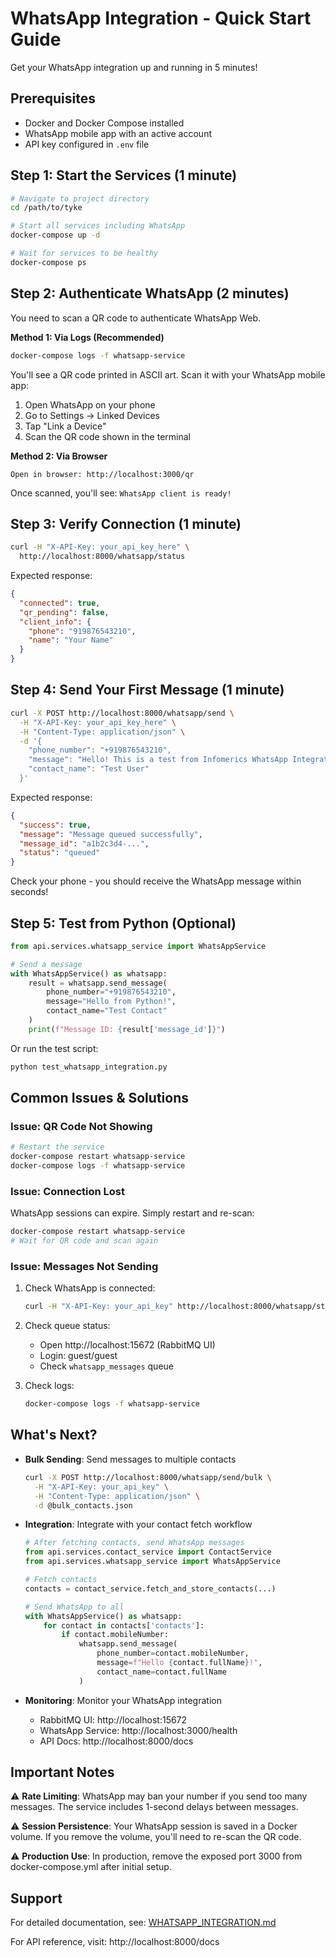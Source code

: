 # WhatsApp Integration - Quick Start Guide

Get your WhatsApp integration up and running in 5 minutes!

## Prerequisites

- Docker and Docker Compose installed
- WhatsApp mobile app with an active account
- API key configured in `.env` file

## Step 1: Start the Services (1 minute)

```bash
# Navigate to project directory
cd /path/to/tyke

# Start all services including WhatsApp
docker-compose up -d

# Wait for services to be healthy
docker-compose ps
```

## Step 2: Authenticate WhatsApp (2 minutes)

You need to scan a QR code to authenticate WhatsApp Web.

**Method 1: Via Logs (Recommended)**
```bash
docker-compose logs -f whatsapp-service
```

You'll see a QR code printed in ASCII art. Scan it with your WhatsApp mobile app:
1. Open WhatsApp on your phone
2. Go to Settings → Linked Devices
3. Tap "Link a Device"
4. Scan the QR code shown in the terminal

**Method 2: Via Browser**
```
Open in browser: http://localhost:3000/qr
```

Once scanned, you'll see: `WhatsApp client is ready!`

## Step 3: Verify Connection (1 minute)

```bash
curl -H "X-API-Key: your_api_key_here" \
  http://localhost:8000/whatsapp/status
```

Expected response:
```json
{
  "connected": true,
  "qr_pending": false,
  "client_info": {
    "phone": "919876543210",
    "name": "Your Name"
  }
}
```

## Step 4: Send Your First Message (1 minute)

```bash
curl -X POST http://localhost:8000/whatsapp/send \
  -H "X-API-Key: your_api_key_here" \
  -H "Content-Type: application/json" \
  -d '{
    "phone_number": "+919876543210",
    "message": "Hello! This is a test from Infomerics WhatsApp Integration!",
    "contact_name": "Test User"
  }'
```

Expected response:
```json
{
  "success": true,
  "message": "Message queued successfully",
  "message_id": "a1b2c3d4-...",
  "status": "queued"
}
```

Check your phone - you should receive the WhatsApp message within seconds!

## Step 5: Test from Python (Optional)

```python
from api.services.whatsapp_service import WhatsAppService

# Send a message
with WhatsAppService() as whatsapp:
    result = whatsapp.send_message(
        phone_number="+919876543210",
        message="Hello from Python!",
        contact_name="Test Contact"
    )
    print(f"Message ID: {result['message_id']}")
```

Or run the test script:
```bash
python test_whatsapp_integration.py
```

## Common Issues & Solutions

### Issue: QR Code Not Showing
```bash
# Restart the service
docker-compose restart whatsapp-service
docker-compose logs -f whatsapp-service
```

### Issue: Connection Lost
WhatsApp sessions can expire. Simply restart and re-scan:
```bash
docker-compose restart whatsapp-service
# Wait for QR code and scan again
```

### Issue: Messages Not Sending
1. Check WhatsApp is connected:
   ```bash
   curl -H "X-API-Key: your_api_key" http://localhost:8000/whatsapp/status
   ```

2. Check queue status:
   - Open http://localhost:15672 (RabbitMQ UI)
   - Login: guest/guest
   - Check `whatsapp_messages` queue

3. Check logs:
   ```bash
   docker-compose logs -f whatsapp-service
   ```

## What's Next?

- **Bulk Sending**: Send messages to multiple contacts
  ```bash
  curl -X POST http://localhost:8000/whatsapp/send/bulk \
    -H "X-API-Key: your_api_key" \
    -H "Content-Type: application/json" \
    -d @bulk_contacts.json
  ```

- **Integration**: Integrate with your contact fetch workflow
  ```python
  # After fetching contacts, send WhatsApp messages
  from api.services.contact_service import ContactService
  from api.services.whatsapp_service import WhatsAppService
  
  # Fetch contacts
  contacts = contact_service.fetch_and_store_contacts(...)
  
  # Send WhatsApp to all
  with WhatsAppService() as whatsapp:
      for contact in contacts['contacts']:
          if contact.mobileNumber:
              whatsapp.send_message(
                  phone_number=contact.mobileNumber,
                  message=f"Hello {contact.fullName}!",
                  contact_name=contact.fullName
              )
  ```

- **Monitoring**: Monitor your WhatsApp integration
  - RabbitMQ UI: http://localhost:15672
  - WhatsApp Service: http://localhost:3000/health
  - API Docs: http://localhost:8000/docs

## Important Notes

⚠️ **Rate Limiting**: WhatsApp may ban your number if you send too many messages. The service includes 1-second delays between messages.

⚠️ **Session Persistence**: Your WhatsApp session is saved in a Docker volume. If you remove the volume, you'll need to re-scan the QR code.

⚠️ **Production Use**: In production, remove the exposed port 3000 from docker-compose.yml after initial setup.

## Support

For detailed documentation, see: [WHATSAPP_INTEGRATION.md](./WHATSAPP_INTEGRATION.md)

For API reference, visit: http://localhost:8000/docs

